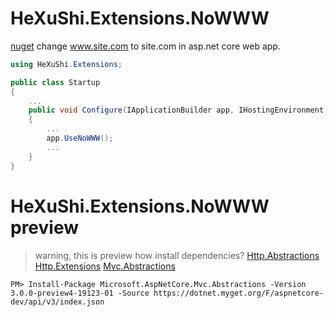 # HeXuShi.Extensions.NoWWW
[nuget](https://www.nuget.org/packages/HeXuShi.Extensions.NoWWW/)
change www.site.com to site.com in asp.net core web app.

```csharp
using HeXuShi.Extensions;

public class Startup
{
    ...
    public void Configure(IApplicationBuilder app, IHostingEnvironment env)
    {
        ...
        app.UseNoWWW();
        ...
    }
}
```

# HeXuShi.Extensions.NoWWW preview
> warning, this is preview
how install dependencies?
[Http.Abstractions](https://dotnet.myget.org/feed/aspnetcore-dev/package/nuget/Microsoft.AspNetCore.Http.Abstractions)
[Http.Extensions](https://dotnet.myget.org/feed/aspnetcore-dev/package/nuget/Microsoft.AspNetCore.Http.Extensions)
[Mvc.Abstractions](https://dotnet.myget.org/feed/aspnetcore-dev/package/nuget/Microsoft.AspNetCore.Mvc.Abstractions)

```
PM> Install-Package Microsoft.AspNetCore.Mvc.Abstractions -Version 3.0.0-preview4-19123-01 -Source https://dotnet.myget.org/F/aspnetcore-dev/api/v3/index.json
```